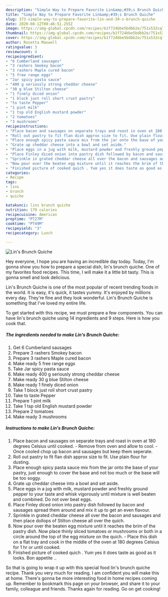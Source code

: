 ```yaml
---
description: "Simple Way to Prepare Favorite Lin&amp;#39;s Brunch Quiche"
title: "Simple Way to Prepare Favorite Lin&amp;#39;s Brunch Quiche"
slug: 373-simple-way-to-prepare-favorite-lin-and-39-s-brunch-quiche
date: 2020-08-12T08:46:51.255Z
image: https://img-global.cpcdn.com/recipes/b1f724bbe5bdbb2e/751x532cq70/lins-brunch-quiche-recipe-main-photo.jpg
thumbnail: https://img-global.cpcdn.com/recipes/b1f724bbe5bdbb2e/751x532cq70/lins-brunch-quiche-recipe-main-photo.jpg
cover: https://img-global.cpcdn.com/recipes/b1f724bbe5bdbb2e/751x532cq70/lins-brunch-quiche-recipe-main-photo.jpg
author: Rosetta Maxwell
ratingvalue: 3
reviewcount: 4
recipeingredient:
- "6 Cumberland sausages"
- "3 rashers Smokey bacon"
- "3 rashers Maple cured bacon"
- "5 free range eggs"
- "Jar spicy pasta sauce"
- "400 g seriously strong cheddar cheese"
- "30 g blue Stilton cheese"
- "1 finely diced onion"
- "1 block just roll short crust pastry"
- "to taste Pepper"
- "1 pint milk"
- "1 tsp old English mustard powder"
- "2 tomatoes"
- "3 mushrooms"
recipeinstructions:
- "Place bacon and sausages on separate trays and roast in oven at 180 degrees Celsius until cooked. Remove from oven and allow to cool. Once cooled chop up bacon and sausages but keep them seperate."
- "Roll out pastry to fit flan dish approx size to fit. Use plain flour for dusting."
- "Place enough spicy pasta sauce mix from the jar onto the base of your pastry, just enough to cover the base and not too much or the base will be too soggy."
- "Grate up cheddar cheese into a bowl and set aside."
- "Place eggs in a jug with milk, mustard powder and freshly ground pepper to your taste and whisk vigorously until mixture is well beaten and combined. Do not over beat eggs."
- "Place Finley diced onion into pastry dish followed by bacon and sausages spread them around and mix it up to get an even flavour."
- "Sprinkle in grated cheddar cheese all over the bacon and sausages and then place dollops of Stilton cheese all over the quich."
- "Now pour over the beaten egg mixture until it reaches the brim of the pastry dish. Now place thinly sliced tomatoes or mushrooms or both in a circle around the top of the egg mixture on the quich. Place this dish on a flat tray and cook in the middle of the oven at 180 degrees Celsius for 1 hr or until cooked."
- "Finished picture of cooked quich . Yum yes it does taste as good as it looks. Bon appetite .."
categories:
- Recipe
tags:
- lins
- brunch
- quiche

katakunci: lins brunch quiche 
nutrition: 179 calories
recipecuisine: American
preptime: "PT27M"
cooktime: "PT49M"
recipeyield: "3"
recipecategory: Lunch

---
```



![Lin&#39;s Brunch Quiche](https://img-global.cpcdn.com/recipes/b1f724bbe5bdbb2e/751x532cq70/lins-brunch-quiche-recipe-main-photo.jpg)

Hey everyone, I hope you are having an incredible day today. Today, I'm gonna show you how to prepare a special dish, lin&#39;s brunch quiche. One of my favorites food recipes. This time, I will make it a little bit tasty. This is gonna smell and look delicious.

Lin&#39;s Brunch Quiche is one of the most popular of recent trending foods in the world. It is easy, it's quick, it tastes yummy. It's enjoyed by millions every day. They're fine and they look wonderful. Lin&#39;s Brunch Quiche is something that I've loved my entire life.




To get started with this recipe, we must prepare a few components. You can have lin&#39;s brunch quiche using 14 ingredients and 9 steps. Here is how you cook that.

<!--inarticleads1-->

##### The ingredients needed to make Lin&#39;s Brunch Quiche:

1. Get 6 Cumberland sausages
1. Prepare 3 rashers Smokey bacon
1. Prepare 3 rashers Maple cured bacon
1. Make ready 5 free range eggs
1. Take Jar spicy pasta sauce
1. Make ready 400 g seriously strong cheddar cheese
1. Make ready 30 g blue Stilton cheese
1. Make ready 1 finely diced onion
1. Take 1 block just roll short crust pastry
1. Take to taste Pepper
1. Prepare 1 pint milk
1. Take 1 tsp old English mustard powder
1. Prepare 2 tomatoes
1. Make ready 3 mushrooms




<!--inarticleads2-->

##### Instructions to make Lin&#39;s Brunch Quiche:

1. Place bacon and sausages on separate trays and roast in oven at 180 degrees Celsius until cooked. - Remove from oven and allow to cool. - Once cooled chop up bacon and sausages but keep them seperate.
1. Roll out pastry to fit flan dish approx size to fit. Use plain flour for dusting.
1. Place enough spicy pasta sauce mix from the jar onto the base of your pastry, just enough to cover the base and not too much or the base will be too soggy.
1. Grate up cheddar cheese into a bowl and set aside.
1. Place eggs in a jug with milk, mustard powder and freshly ground pepper to your taste and whisk vigorously until mixture is well beaten and combined. Do not over beat eggs.
1. Place Finley diced onion into pastry dish followed by bacon and sausages spread them around and mix it up to get an even flavour.
1. Sprinkle in grated cheddar cheese all over the bacon and sausages and then place dollops of Stilton cheese all over the quich.
1. Now pour over the beaten egg mixture until it reaches the brim of the pastry dish. Now place thinly sliced tomatoes or mushrooms or both in a circle around the top of the egg mixture on the quich. - Place this dish on a flat tray and cook in the middle of the oven at 180 degrees Celsius for 1 hr or until cooked.
1. Finished picture of cooked quich . Yum yes it does taste as good as it looks. Bon appetite ..




So that is going to wrap it up with this special food lin&#39;s brunch quiche recipe. Thank you very much for reading. I am confident you will make this at home. There's gonna be more interesting food in home recipes coming up. Remember to bookmark this page on your browser, and share it to your family, colleague and friends. Thanks again for reading. Go on get cooking!
